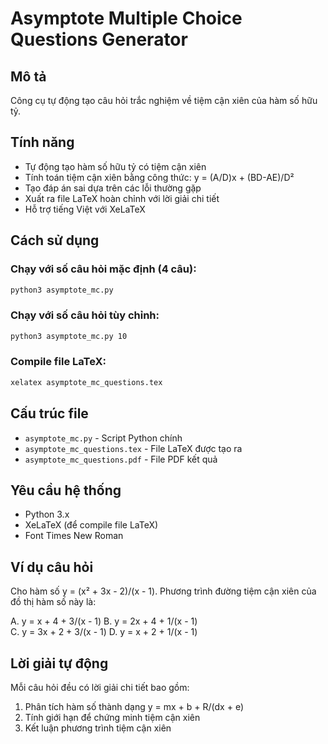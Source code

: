 # Asymptote Multiple Choice Questions Generator

## Mô tả
Công cụ tự động tạo câu hỏi trắc nghiệm về tiệm cận xiên của hàm số hữu tỷ.

## Tính năng
- Tự động tạo hàm số hữu tỷ có tiệm cận xiên
- Tính toán tiệm cận xiên bằng công thức: y = (A/D)x + (BD-AE)/D²
- Tạo đáp án sai dựa trên các lỗi thường gặp
- Xuất ra file LaTeX hoàn chỉnh với lời giải chi tiết
- Hỗ trợ tiếng Việt với XeLaTeX

## Cách sử dụng

### Chạy với số câu hỏi mặc định (4 câu):
```bash
python3 asymptote_mc.py
```

### Chạy với số câu hỏi tùy chỉnh:
```bash
python3 asymptote_mc.py 10
```

### Compile file LaTeX:
```bash
xelatex asymptote_mc_questions.tex
```

## Cấu trúc file

- `asymptote_mc.py` - Script Python chính
- `asymptote_mc_questions.tex` - File LaTeX được tạo ra
- `asymptote_mc_questions.pdf` - File PDF kết quả

## Yêu cầu hệ thống
- Python 3.x
- XeLaTeX (để compile file LaTeX)
- Font Times New Roman

## Ví dụ câu hỏi
Cho hàm số y = (x² + 3x - 2)/(x - 1).
Phương trình đường tiệm cận xiên của đồ thị hàm số này là:

A. y = x + 4 + 3/(x - 1)
B. y = 2x + 4 + 1/(x - 1)  
C. y = 3x + 2 + 3/(x - 1)
D. y = x + 2 + 1/(x - 1)

## Lời giải tự động
Mỗi câu hỏi đều có lời giải chi tiết bao gồm:
1. Phân tích hàm số thành dạng y = mx + b + R/(dx + e)
2. Tính giới hạn để chứng minh tiệm cận xiên
3. Kết luận phương trình tiệm cận xiên

